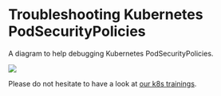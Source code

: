 Troubleshooting Kubernetes PodSecurityPolicies
===

A diagram to help debugging Kubernetes PodSecurityPolicies.

![](https://www.plantuml.com/plantuml/proxy?src=https://raw.githubusercontent.com/cloudogu/troubleshooting-k8s-psp/master/troubleshooting-k8s-psps.puml&fmt=svg)

Please do not hesitate to have a look at [our k8s trainings](https://cloudogu.com/en/trainings/).
